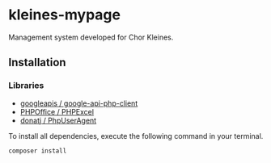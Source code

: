 # kleines-mypage

Management system developed for Chor Kleines.

## Installation

### Libraries

- [googleapis / google-api-php-client](https://github.com/googleapis/google-api-php-client)
- [PHPOffice / PHPExcel](https://github.com/PHPOffice/PHPExcel)
- [donatj / PhpUserAgent](https://github.com/donatj/PhpUserAgent)

To install all dependencies, execute the following command in your terminal.

```
composer install
```
